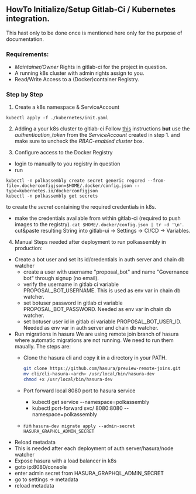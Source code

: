 ## HowTo Initialize/Setup **Gitlab-Ci / Kubernetes** integration.

This hast only to be done once is mentioned here only for the
purpose of documentation.

### Requirements:
* *Maintainer/Owner* Rights in gitlab-ci for the project in question.
* A running k8s cluster with admin rights assign to you.
* Read/Write Access to a (Docker)container Registry.

### Step by Step

1. Create a k8s namespace & ServiceAccount
```
kubectl apply -f ./kubernetes/init.yaml
```

2. Adding a your k8s cluster to gitlab-ci
Follow [this](https://docs.gitlab.com/ee/user/project/clusters/add_remove_clusters.html#add-existing-cluster) instructions
**but** use the *authentication_token* from the *ServiceAccount* created in step 1. and make sure to uncheck the *RBAC-enabled cluster* box.

3. Configure access to the Docker Registry
* login to manually to you registry in question
* run
```
kubectl -n polkassembly create secret generic regcred --from-file=.dockerconfigjson=$HOME/.docker/config.json --type=kubernetes.io/dockerconfigjson
kubectl -n polkassembly get secrets
```
to create the *secret* containing the required credentials in k8s.
* make the credentials available from within gitlab-ci (required to push images to the registry).
`cat $HOME/.docker/config.json | tr -d '\n'`. cut&paste resulting String into gitlab-ui -> Settings -> CI/CD -> Variables.

4. Manual Steps needed after deployment to run polkassembly in production:

- Create a bot user and set its id/credentials in auth server and chain db watcher
  - create a user with username "proposal_bot" and name "Governance bot" through signup (no email).
  - verify the username in gitlab ci variable PROPOSAL_BOT_USERNAME. This is used as env var in chain db watcher.
  - set botuser password in gitlab ci variable PROPOSAL_BOT_PASSWORD. Needed as env var in chain db watcher.
  - set botuser user id in gitlab ci variable PROPOSAL_BOT_USER_ID. Needed as env var in auth server and chain db watcher.
- Run migrations in hasura
  We are using remote join branch of hasura where automatic migrations are not running. We need to run them maually.
  The steps are:
  - Clone the hasura cli and copy it in a directory in your PATH.

    ```bash
    git clone https://github.com/hasura/preview-remote-joins.git
    mv cli/cli-hasura-<arch> /usr/local/bin/hasura-dev
    chmod +x /usr/local/bin/hasura-dev
    ```
  - Port forward local 8080 port to hasura service
    - kubectl get service --namespace=polkassembly
    - kubectl port-forward svc/<hasura-service> 8080:8080 --namespace=polkassembly
  - run `hasura-dev migrate apply --admin-secret HASURA_GRAPHQL_ADMIN_SECRET`
- Reload metadata
 - This is needed after each deployment of auth server/hasura/node watcher
 - Expose hasura with a load balancer in k8s
 - goto ip:8080/console
 - enter admin secret from HASURA_GRAPHQL_ADMIN_SECRET
 - go to settings -> metadata
 - reload metadata
